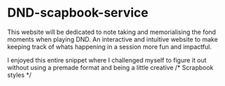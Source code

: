 # DND-scapbook-service
 This website will be dedicated to note taking and memorialising the fond moments when playing DND. An interactive and intuitive website to make keeping track of whats happening in a session more fun and impactful.



I enjoyed this entire snippet where I challenged myself to figure it out without using a premade format and being a little creative
/* Scrapbook styles */
<!--#scrapbookBg{
    background-image: url("https://encrypted-tbn2.gstatic.com/images?q=tbn:ANd9GcS5Z1oXI_qgNiG0qj_4Yg817_bGGJ-qhV-PKVwyTEPuyi9cIhjB");
    background-size: 100%;
    background-repeat: no-repeat;
    width: 49%;
    margin-bottom: 65px;
}

#scrapbookImg{
    width: 100%;
    padding-left: 130px;
    padding-top: 120px;
    padding-right: 150px;
}

#scrapbookText{
    background-image: url("https://encrypted-tbn2.gstatic.com/images?q=tbn:ANd9GcS5Z1oXI_qgNiG0qj_4Yg817_bGGJ-qhV-PKVwyTEPuyi9cIhjB");
    background-repeat: no-repeat;
    background-size: 1000px 1000px;
    margin-bottom: 65px;
}

#largeScrapbookBg{
    background-image: url("https://i.redd.it/ya3vuzyoh3z81.jpg");
}

.containerScrapbook{
    border-style: solid;
    border-color: black;
    border-radius: 2%;
    border-width: 5px;
}
-->

<!--
<main>
         <div class="container linkBgSetNew">
            <div class="d-flex justify-content-center">
               <div class="container-fluid">
                  <button class="navbar-toggler" type="button" data-bs-toggle="collapse"
                     data-bs-target="#navbarSupportedContent" aria-controls="navbarSupportedContent" aria-expanded="false"
                     aria-label="Toggle navigation">
                     <svg xmlns="http://www.w3.org/2000/svg" width="35" height="35" fill="currentColor" class="bi bi-list" viewBox="0 0 16 16">
                        <path fill-rule="evenodd" d="M2.5 12a.5.5 0 0 1 .5-.5h10a.5.5 0 0 1 0 1H3a.5.5 0 0 1-.5-.5m0-4a.5.5 0 0 1 .5-.5h10a.5.5 0 0 1 0 1H3a.5.5 0 0 1-.5-.5m0-4a.5.5 0 0 1 .5-.5h10a.5.5 0 0 1 0 1H3a.5.5 0 0 1-.5-.5"/>
                     </svg>
                  </button>
                  <div class="collapse navbar-collapse" id="navbarSupportedContent">
                     <ul id="addingNumbersList" class="navbar-nav me-auto mb-2 mb-lg-0">
                        <li class="nav-item">
                           <a class="nav-link active" aria-current="page" href="#">Campaign Book Cover</a>
                        </li>
                        <li class="nav-item">
                           <a class="nav-link" href="#">Campaign Description</a>
                        </li>
                        <li class="nav-item dropdown ">
                           <a class="nav-link dropdown-toggle" href="#" id="navbarDropdownMenuLink" role="button"
                              data-bs-toggle="dropdown" aria-expanded="false">
                           Session #
                           </a>
                           <ul class="dropdown-menu" aria-labelledby="navbarDropdownMenuLink">
                              <li><a class="dropdown-item" href="/index.html">Session 0</a></li>
                              <li><a class="dropdown-item" href="#">Session 1</a></li>
                              <li><a class="dropdown-item" href="#">Session 2</a></li>
                           </ul>
                        </li>
                     </ul>
                  </div>
               </div>
            </div>
         </div>
         <div id="largeScrapbookBg">
            <div class="d-flex flex-wrap justify-content-center text-dark">
               <h1>Way Down Under</h1>
            </div>
            <div class="d-flex flex-wrap justify-content-center text-dark pb-5">
               <h4>Session 0</h4>
            </div>
            <div class="container text-dark">
               <div class="row">
                  <div class="col-6 containerScrapbook" id="scrapbookBg">
                     <img src="https://i.pinimg.com/736x/fe/d3/ae/fed3aefe44b870230a3c3c953c49fd0c.jpg" alt="dnd picture" id="scrapbookImg">
                  </div>
                  <div class="col-5 containerScrapbook" id="scrapbookText">
                     <blockquote>
                        I created a half-elf bard named Lirael Moonshadow. 
                        He grew up in a small village where he learned to play the lute and sing from his elven mother. 
                        After a tragic event, he set off on a journey to hone his skills and seek adventure. 
                        Armed with his musical talents, a quick wit, and a desire to bring joy to those he meets, 
                        Lirael uses his charisma and charm to navigate the dangerous world of dungeons and dragons.
                     </blockquote>
                     <blockquote>
                        Name: Lirael Moonshadow<br>
                        Race: Half-Elf<br>
                        Class: Bard<br>
                        Background: Entertainer<br>
                        Alignment: Chaotic Good<br>
                        Strength: 10<br>
                        Dexterity: 14<br>
                        Constitution: 12<br>
                        Intelligence: 13<br>
                        Wisdom: 10<br>
                        Charisma: 16<br>
                        Hit Points: 8<br>
                        Armor Class: 11<br>
                        Speed: 30 ft<br>
                        Skills: Persuasion, Performance, Acrobatics, Deception<br>
                        Equipment: Lute, dagger, entertainer's pack, leather armor, rapier<br>
                        Abilities: Bardic Inspiration, Jack of All Trades, Song of Rest
                     </blockquote>
                  </div>
               </div>
            </div>
         </div>
      </main>
-->